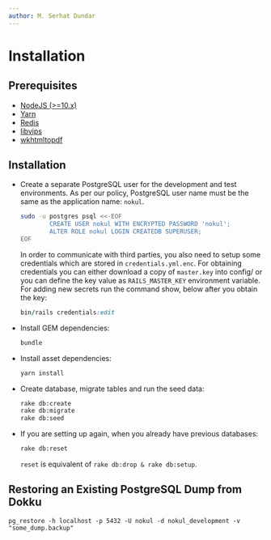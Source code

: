```yaml
---
author: M. Serhat Dundar
---
```


# Installation

## Prerequisites

- [NodeJS (>=10.x)](https://nodejs.org/en/download/package-manager/#debian-and-ubuntu-based-linux-distributions)
- [Yarn](https://yarnpkg.com/lang/en/docs/install/#debian-stable)
- [Redis](https://packages.debian.org/search?keywords=redis)
- [libvips](https://github.com/jcupitt/libvips/wiki/Build-for-Ubuntu)
- [wkhtmltopdf](https://github.com/mileszs/wicked_pdf#installation)

## Installation

- Create a separate PostgreSQL user for the development and test environments. As per our policy, PostgreSQL user name must be the same as the application name: `nokul`.

  ```bash
  sudo -u postgres psql <<-EOF
          CREATE USER nokul WITH ENCRYPTED PASSWORD 'nokul';
          ALTER ROLE nokul LOGIN CREATEDB SUPERUSER;
  EOF
  ```

  In order to communicate with third parties, you also need to setup some credentials which are stored in `credentials.yml.enc`. For obtaining credentials you can either download a copy of `master.key` into config/ or you can define the key value as `RAILS_MASTER_KEY` environment variable. For adding new secrets run the command show, below after you obtain the key:

  ```ruby
  bin/rails credentials:edit
  ```

- Install GEM dependencies:

  ```bash
  bundle
  ```

- Install asset dependencies:

  ```bash
  yarn install
  ```

- Create database, migrate tables and run the seed data:

  ```bash
  rake db:create
  rake db:migrate
  rake db:seed
  ```

- If you are setting up again, when you already have previous databases:

  ```bash
  rake db:reset
  ```

  `reset` is equivalent of `rake db:drop & rake db:setup`.

## Restoring an Existing PostgreSQL Dump from Dokku

```
pg_restore -h localhost -p 5432 -U nokul -d nokul_development -v "some_dump.backup"
```
